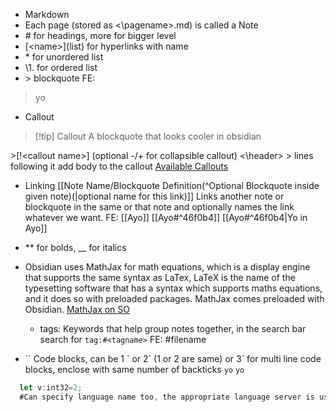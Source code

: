 * Markdown
* Each page (stored as <\pagename>.md) is called a Note
* \# for headings, more for bigger level
* \[\<name>](list) for hyperlinks with name
* \* for unordered list
* \1. for ordered list
* \> blockquote
  FE:
> yo
* Callout
>[!tip] Callout
> A blockquote that looks cooler in obsidian

\>[\!\<callout name>] (optional -/+ for collapsible callout) <\header>
\> lines following it add body to the callout
[Available Callouts](https://help.obsidian.md/Editing+and+formatting/Callouts)
* Linking 
  \[\[Note Name/Blockquote Definition(^Optional Blockquote inside given note)(|optional name for this link)]] 
  Links another note or blockquote in the same or that note and optionally names the link whatever we want. 
  FE:
  [[Ayo]]
  [[Ayo#^46f0b4]]
  [[Ayo#^46f0b4|Yo in Ayo]]
  
* \** for bolds, \__ for italics
* Obsidian uses MathJax for math equations, which is a display engine that supports the same syntax as LaTex, LaTeX is the name of the typesetting software that has a syntax which supports maths equations, and it does so with preloaded packages. MathJax comes preloaded with Obsidian.
  [MathJax on SO](https://math.meta.stackexchange.com/questions/5020/mathjax-basic-tutorial-and-quick-reference)
  * tags:
    Keywords that help group notes together, in the search bar search for ``tag:#<tagname>``
    FE:
    #filename 
* \`\` Code blocks, can be 1 \` or 2\` (1 or 2 are same) or 3\` for multi line code blocks, enclose with same number of backticks
  `yo`
  ``yo``
```rust
  let v:int32=2;
  #Can specify language name too, the appropriate language server is used
```
  
  



 




